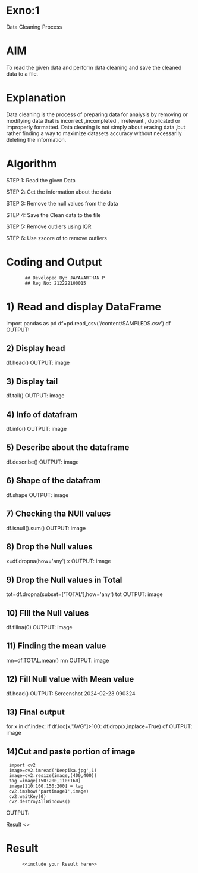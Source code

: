 # Exno:1
Data Cleaning Process

# AIM
To read the given data and perform data cleaning and save the cleaned data to a file.

# Explanation
Data cleaning is the process of preparing data for analysis by removing or modifying data that is incorrect ,incompleted , irrelevant , duplicated or improperly formatted. Data cleaning is not simply about erasing data ,but rather finding a way to maximize datasets accuracy without necessarily deleting the information.

# Algorithm
STEP 1: Read the given Data

STEP 2: Get the information about the data

STEP 3: Remove the null values from the data

STEP 4: Save the Clean data to the file

STEP 5: Remove outliers using IQR

STEP 6: Use zscore of to remove outliers

# Coding and Output
           ## Developed By: JAYAVARTHAN P
           ## Reg No: 212222100015
# 1) Read and display DataFrame
import pandas as pd
df=pd.read_csv('/content/SAMPLEDS.csv')
df
OUTPUT:




## 2) Display head
df.head()
OUTPUT:
image

## 3) Display tail
df.tail()
OUTPUT:
image

## 4) Info of datafram
df.info()
OUTPUT:
image

## 5) Describe about the dataframe
df.describe()
OUTPUT:
image

## 6) Shape of the datafram
df.shape
OUTPUT:
image

## 7) Checking tha NUll values
df.isnull().sum()
OUTPUT:
image

## 8) Drop the Null values
x=df.dropna(how='any')
x
OUTPUT:
image

## 9) Drop the Null values in Total
tot=df.dropna(subset=['TOTAL'],how='any')
tot
OUTPUT:
image

## 10) FIll the Null values
df.fillna(0)
OUTPUT:
image

## 11) Finding the mean value
mn=df.TOTAL.mean()
mn
OUTPUT:
image

## 12) Fill Null value with Mean value
df.head()
OUTPUT:
Screenshot 2024-02-23 090324

## 13) Final output
for x in df.index:
  if df.loc[x,"AVG"]>100:
    df.drop(x,inplace=True)
df
OUTPUT:
image

## 14)Cut and paste portion of image
     import cv2
     image=cv2.imread('Deepika.jpg',1)
     image=cv2.resize(image,(400,400))
     tag =image[150:200,110:160]
     image[110:160,150:200] = tag
     cv2.imshow('partimage1',image)
     cv2.waitKey(0)
     cv2.destroyAllWindows()
OUTPUT:


Result
      <<include your Result here>>

# Result
          <<include your Result here>>
